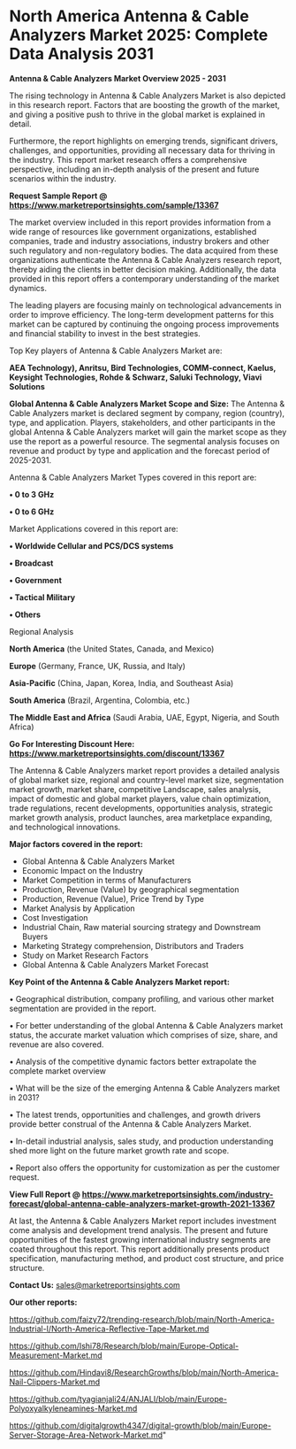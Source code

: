 # North America Antenna & Cable Analyzers Market 2025: Complete Data Analysis 2031

<Strong> Antenna & Cable Analyzers Market Overview 2025 - 2031</strong>

The rising technology in Antenna & Cable Analyzers Market is also depicted in this research report. Factors that are boosting the growth of the market, and giving a positive push to thrive in the global market is explained in detail.

Furthermore, the report highlights on emerging trends, significant drivers, challenges, and opportunities, providing all necessary data for thriving in the industry. This report market research offers a comprehensive perspective, including an in-depth analysis of the present and future scenarios within the industry.

<strong>Request Sample Report @ <a href=https://www.marketreportsinsights.com/sample/13367>https://www.marketreportsinsights.com/sample/13367</a></strong>

The market overview included in this report provides information from a wide range of resources like government organizations, established companies, trade and industry associations, industry brokers and other such regulatory and non-regulatory bodies. The data acquired from these organizations authenticate the Antenna & Cable Analyzers research report, thereby aiding the clients in better decision making. Additionally, the data provided in this report offers a contemporary understanding of the market dynamics.

The leading players are focusing mainly on technological advancements in order to improve efficiency. The long-term development patterns for this market can be captured by continuing the ongoing process improvements and financial stability to invest in the best strategies.

Top Key players of Antenna & Cable Analyzers Market are:

<strong>AEA Technology), Anritsu, Bird Technologies, COMM-connect, Kaelus, Keysight Technologies, Rohde & Schwarz, Saluki Technology, Viavi Solutions</strong>

<strong><b>Global Antenna & Cable Analyzers Market Scope and Size:</b></strong>
The Antenna & Cable Analyzers market is declared segment by company, region (country), type, and application. Players, stakeholders, and other participants in the global Antenna & Cable Analyzers market will gain the market scope as they use the report as a powerful resource. The segmental analysis focuses on revenue and product by type and application and the forecast period of 2025-2031.

Antenna & Cable Analyzers Market Types covered in this report are:

<strong>• 0 to 3 GHz

• 0 to 6 GHz</strong>

Market Applications covered in this report are:

<strong>• Worldwide Cellular and PCS/DCS systems

• Broadcast

• Government

• Tactical Military

• Others</strong> 

Regional Analysis

<strong>North America</strong> (the United States, Canada, and Mexico)

<strong>Europe</strong> (Germany, France, UK, Russia, and Italy)

<strong>Asia-Pacific</strong> (China, Japan, Korea, India, and Southeast Asia)

<strong>South America</strong> (Brazil, Argentina, Colombia, etc.)

<strong>The Middle East and Africa</strong> (Saudi Arabia, UAE, Egypt, Nigeria, and South Africa)

<strong>Go For Interesting Discount Here: <a href=https://www.marketreportsinsights.com/discount/13367>https://www.marketreportsinsights.com/discount/13367</a></strong>

The Antenna & Cable Analyzers market report provides a detailed analysis of global market size, regional and country-level market size, segmentation market growth, market share, competitive Landscape, sales analysis, impact of domestic and global market players, value chain optimization, trade regulations, recent developments, opportunities analysis, strategic market growth analysis, product launches, area marketplace expanding, and technological innovations.

<strong><b>Major factors covered in the report:</b></strong>
<ul>
  <li>Global Antenna & Cable Analyzers Market </li>
  <li>Economic Impact on the Industry</li>
  <li>Market Competition in terms of Manufacturers</li>
  <li>Production, Revenue (Value) by geographical segmentation</li>
  <li>Production, Revenue (Value), Price Trend by Type</li>
  <li>Market Analysis by Application</li>
  <li>Cost Investigation</li>
  <li>Industrial Chain, Raw material sourcing strategy and Downstream Buyers</li>
  <li>Marketing Strategy comprehension, Distributors and Traders</li>
  <li>Study on Market Research Factors</li>
  <li>Global Antenna & Cable Analyzers Market Forecast</li>
</ul>

<strong><b>Key Point of the Antenna & Cable Analyzers Market report:</b></strong>

• Geographical distribution, company profiling, and various other market segmentation are provided in the report.

• For better understanding of the global Antenna & Cable Analyzers market status, the accurate market valuation which comprises of size, share, and revenue are also covered.

• Analysis of the competitive dynamic factors better extrapolate the complete market overview

• What will be the size of the emerging Antenna & Cable Analyzers market in 2031?

• The latest trends, opportunities and challenges, and growth drivers provide better construal of the Antenna & Cable Analyzers Market.

• In-detail industrial analysis, sales study, and production understanding shed more light on the future market growth rate and scope.

• Report also offers the opportunity for customization as per the customer request.

<strong><b>View Full Report @ <a href=https://www.marketreportsinsights.com/industry-forecast/global-antenna-cable-analyzers-market-growth-2021-13367>https://www.marketreportsinsights.com/industry-forecast/global-antenna-cable-analyzers-market-growth-2021-13367</a></b></strong>


At last, the Antenna & Cable Analyzers Market report includes investment come analysis and development trend analysis. The present and future opportunities of the fastest growing international industry segments are coated throughout this report. This report additionally presents product specification, manufacturing method, and product cost structure, and price structure.

<strong>Contact Us:</strong>
sales@marketreportsinsights.com

<strong>Our other reports:</strong>

<a href=https://github.com/faizy72/trending-research/blob/main/North-America-Industrial-I/North-America-Reflective-Tape-Market.md>https://github.com/faizy72/trending-research/blob/main/North-America-Industrial-I/North-America-Reflective-Tape-Market.md</a>

<a href=https://github.com/Ishi78/Research/blob/main/Europe-Optical-Measurement-Market.md>https://github.com/Ishi78/Research/blob/main/Europe-Optical-Measurement-Market.md</a>

<a href=https://github.com/Hindavi8/ResearchGrowths/blob/main/North-America-Nail-Clippers-Market.md>https://github.com/Hindavi8/ResearchGrowths/blob/main/North-America-Nail-Clippers-Market.md</a>

<a href=https://github.com/tyagianjali24/ANJALI/blob/main/Europe-Polyoxyalkyleneamines-Market.md>https://github.com/tyagianjali24/ANJALI/blob/main/Europe-Polyoxyalkyleneamines-Market.md</a>

<a href=https://github.com/digitalgrowth4347/digital-growth/blob/main/Europe-Server-Storage-Area-Network-Market.md>https://github.com/digitalgrowth4347/digital-growth/blob/main/Europe-Server-Storage-Area-Network-Market.md</a>"
